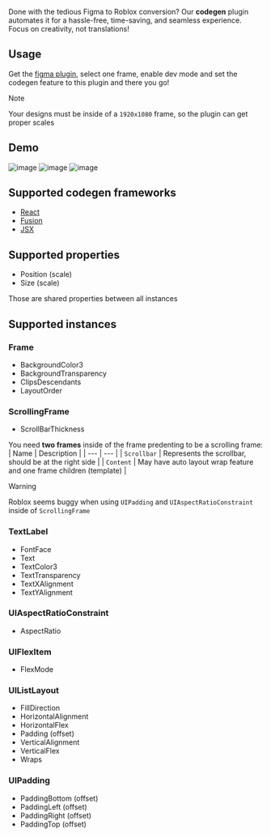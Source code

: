 Done with the tedious Figma to Roblox conversion? Our **codegen** plugin automates it for a hassle-free, time-saving, and seamless experience. Focus on creativity, not translations!

## Usage

Get the [figma plugin](https://www.figma.com/community/plugin/1259633080534983873/Figblox), select one frame, enable dev mode and set the codegen feature to this plugin and there you go!

> [!NOTE]
> Your designs must be inside of a `1920x1080` frame, so the plugin can get proper scales

## Demo

![image](https://github.com/lopi-py/figblox/assets/70210066/1d2fb315-7c85-441b-b5ae-fbc5dcad40bc)
![image](https://github.com/lopi-py/figblox/assets/70210066/8852fe42-fc24-40ed-ac21-66c2317c456f)
![image](https://github.com/lopi-py/figblox/assets/70210066/03f2a95e-8801-4f8a-8539-39a07e56036e)

## Supported codegen frameworks

- [React](https://github.com/jsdotlua/react-lua)
- [Fusion](https://elttob.uk/Fusion/0.2/)
- [JSX](https://roblox-ts.com/docs/guides/roact-jsx)

## Supported properties

- Position (scale)
- Size (scale)

Those are shared properties between all instances

## Supported instances

### Frame

- BackgroundColor3
- BackgroundTransparency
- ClipsDescendants
- LayoutOrder

### ScrollingFrame

- ScrollBarThickness

You need **two frames** inside of the frame predenting to be a scrolling frame:
| Name | Description |
| --- | --- |
| `Scrollbar` | Represents the scrollbar, should be at the right side |
| `Content` | May have auto layout wrap feature and one frame children (template) |

> [!WARNING]
> Roblox seems buggy when using `UIPadding` and `UIAspectRatioConstraint` inside of `ScrollingFrame`

### TextLabel

- FontFace
- Text
- TextColor3
- TextTransparency
- TextXAlignment
- TextYAlignment

### UIAspectRatioConstraint

- AspectRatio

### UIFlexItem

- FlexMode

### UIListLayout

- FillDirection
- HorizontalAlignment
- HorizontalFlex
- Padding (offset)
- VerticalAlignment
- VerticalFlex
- Wraps

### UIPadding

- PaddingBottom (offset)
- PaddingLeft (offset)
- PaddingRight (offset)
- PaddingTop (offset)

